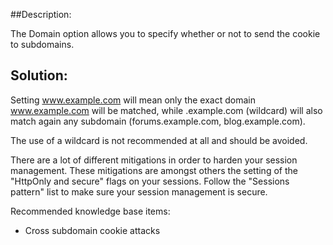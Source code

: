 ##Description:

The Domain option allows you to specify whether or not to send the cookie to subdomains.

## Solution:

Setting www.example.com will mean only the exact domain www.example.com will
be matched, while .example.com (wildcard) will also match again any
subdomain (forums.example.com, blog.example.com).

The use of a wildcard is not recommended at all and should be avoided.

There are a lot of different mitigations in order to harden your session management.
These mitigations are amongst others the setting of the "HttpOnly and secure" flags on
your sessions. Follow the "Sessions pattern" list to make sure your session management is
secure.

Recommended knowledge base items:

- Cross subdomain cookie attacks

